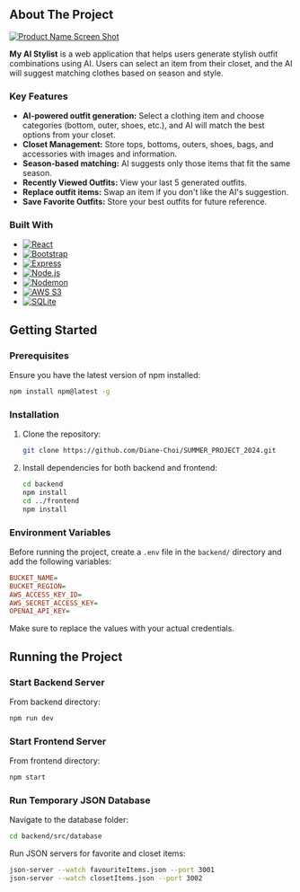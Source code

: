 <a id="readme-top"></a>

## About The Project

[![Product Name Screen Shot][main-image]](https://github.com/Diane-Choi/SUMMER_PROJECT_2024)

**My AI Stylist** is a web application that helps users generate stylish outfit combinations using AI. Users can select an item from their closet, and the AI will suggest matching clothes based on season and style.

### Key Features
- **AI-powered outfit generation:** Select a clothing item and choose categories (bottom, outer, shoes, etc.), and AI will match the best options from your closet.
- **Closet Management:** Store tops, bottoms, outers, shoes, bags, and accessories with images and information.
- **Season-based matching:** AI suggests only those items that fit the same season.
- **Recently Viewed Outfits:** View your last 5 generated outfits.
- **Replace outfit items:** Swap an item if you don't like the AI's suggestion.
- **Save Favorite Outfits:** Store your best outfits for future reference.




### Built With

* [![React][React.js]][React-url]
* [![Bootstrap][Bootstrap.com]][Bootstrap-url]
* [![Express][Express]][Express-url]
* [![Node.js][Node.js]][Node-url]
* [![Nodemon][Nodemon]][Nodemon-url]
* [![AWS S3][aws-s3]][aws-s3-url]
* [![SQLite][SQLite]][SQLite-url]




<!-- GETTING STARTED -->
## Getting Started
### Prerequisites
Ensure you have the latest version of npm installed:
```sh
npm install npm@latest -g
```

### Installation
1. Clone the repository:
   ```sh
   git clone https://github.com/Diane-Choi/SUMMER_PROJECT_2024.git
   ```
2. Install dependencies for both backend and frontend:
   ```sh
   cd backend
   npm install
   cd ../frontend
   npm install
   ```

### Environment Variables
Before running the project, create a `.env` file in the `backend/` directory and add the following variables:

```ini
BUCKET_NAME=
BUCKET_REGION=
AWS_ACCESS_KEY_ID=
AWS_SECRET_ACCESS_KEY=
OPENAI_API_KEY=
```

Make sure to replace the values with your actual credentials.

## Running the Project
### Start Backend Server
From backend directory:
```sh
npm run dev
```

### Start Frontend Server
From frontend directory:
```sh
npm start
```

### Run Temporary JSON Database
Navigate to the database folder:
```sh
cd backend/src/database
```
Run JSON servers for favorite and closet items:
```sh
json-server --watch favouriteItems.json --port 3001
json-server --watch closetItems.json --port 3002
```

<!-- MARKDOWN LINKS & IMAGES -->
<!-- https://www.markdownguide.org/basic-syntax/#reference-style-links -->
[main-image]: frontend/public/assets/logo.png
[React.js]: https://img.shields.io/badge/React-20232A?style=for-the-badge&logo=react&logoColor=61DAFB
[React-url]: https://reactjs.org/
[Express]: https://img.shields.io/badge/Express.js-000000?style=for-the-badge&logo=express&logoColor=white
[Express-url]: https://expressjs.com/
[Node.js]: https://img.shields.io/badge/Node.js-339933?style=for-the-badge&logo=nodedotjs&logoColor=white
[Node-url]: https://nodejs.org/
[Nodemon]: https://img.shields.io/badge/Nodemon-76D04B?style=for-the-badge&logo=nodemon&logoColor=white
[Nodemon-url]: https://nodemon.io/
[SQLite]: https://img.shields.io/badge/SQLite-003B57?style=for-the-badge&logo=sqlite&logoColor=white
[SQLite-url]: https://www.sqlite.org/
[Bootstrap.com]: https://img.shields.io/badge/Bootstrap-563D7C?style=for-the-badge&logo=bootstrap&logoColor=white
[Bootstrap-url]: https://getbootstrap.com
[aws-s3-url]: https://aws.amazon.com/s3/
[aws-s3]: https://img.shields.io/badge/AWS_S3-569A31?logo=amazons3&logoColor=fff&style=for-the-badge
